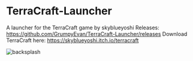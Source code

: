 # TerraCraft-Launcher
A launcher for the TerraCraft game by skyblueyoshi
Releases: https://github.com/GrumpyEvan/TerraCraft-Launcher/releases
Download TerraCraft here: https://skyblueyoshi.itch.io/terracraft

![backsplash](https://user-images.githubusercontent.com/109327530/224191936-0829161f-af20-4d8a-b311-66cc83074f43.PNG)

